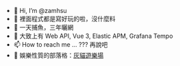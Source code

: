 - 👋 Hi, I’m @zamhsu
- 👀 裡面程式都是寫好玩的啦，沒什麼料
- 🎣 一天捕魚，三年曬網
- 🌱 大致上有 Web API, Vue 3, Elastic APM, Grafana Tempo
- 📫 How to reach me ... ??? 再說吧
- 📖 娛樂性質的部落格：[灰貓遊樂場](https://zamhsu.github.io/)

<!---
zamhsu/zamhsu is a ✨ special ✨ repository because its `README.md` (this file) appears on your GitHub profile.
You can click the Preview link to take a look at your changes.
--->

